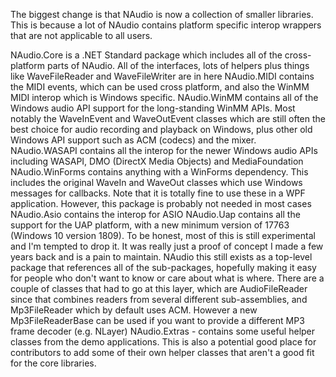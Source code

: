 ﻿The biggest change is that NAudio is now a collection of smaller libraries. This is because a lot of NAudio contains platform specific interop wrappers that are not applicable to all users.

NAudio.Core is a .NET Standard package which includes all of the cross-platform parts of NAudio. All of the interfaces, lots of helpers plus things like WaveFileReader and WaveFileWriter are in here
NAudio.MIDI contains the MIDI events, which can be used cross platform, and also the WinMM MIDI interop which is Windows specific.
NAudio.WinMM contains all of the Windows audio API support for the long-standing WinMM APIs. Most notably the WaveInEvent and WaveOutEvent classes which are still often the best choice for audio recording and playback on Windows, plus other old Windows API support such as ACM (codecs) and the mixer.
NAudio.WASAPI contains all the interop for the newer Windows audio APIs including WASAPI, DMO (DirectX Media Objects) and MediaFoundation
NAudio.WinForms contains anything with a WinForms dependency. This includes the original WaveIn and WaveOut classes which use Windows messages for callbacks. Note that it is totally fine to use these in a WPF application. However, this package is probably not needed in most cases
NAudio.Asio contains the interop for ASIO
NAudio.Uap contains all the support for the UAP platform, with a new minimum version of 17763 (Windows 10 version 1809). To be honest, most of this is still experimental and I'm tempted to drop it. It was really just a proof of concept I made a few years back and is a pain to maintain.
NAudio this still exists as a top-level package that references all of the sub-packages, hopefully making it easy for people who don't want to know or care about what is where. There are a couple of classes that had to go at this layer, which are AudioFileReader since that combines readers from several different sub-assemblies, and Mp3FileReader which by default uses ACM. However a new Mp3FileReaderBase can be used if you want to provide a different MP3 frame decoder (e.g. NLayer)
NAudio.Extras - contains some useful helper classes from the demo applications. This is also a potential good place for contributors to add some of their own helper classes that aren't a good fit for the core libraries.
